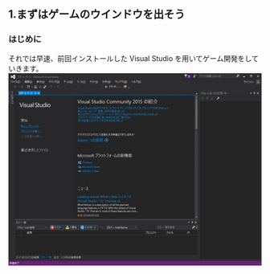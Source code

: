 ## 1.まずはゲームのウインドウを出そう

### はじめに
それでは早速、前回インストールした Visual Studio を用いてゲーム開発をしていきます。
![Visual Studio のスタートページ](vs.png)
